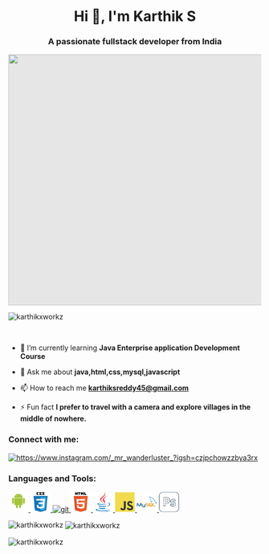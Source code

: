 
<h1 align="center">Hi 👋, I'm Karthik S</h1>
<h3 align="center">A passionate fullstack developer from India</h3>
<img style="display: block;-webkit-user-select: none;margin: auto;cursor: zoom-out;background-color: hsl(0, 0%, 90%);transition: background-color 300ms;" src="https://www.thetimes.co.uk/imageserver/image/%2Fmethode%2Ftimes%2Fprod%2Fweb%2Fbin%2Fa106c35e-ccf0-11ea-b702-e559f69f5512.jpg?crop=1397%2C931%2C64%2C865" width="2000" height="500">

<p align="left"> <img src="https://komarev.com/ghpvc/?username=karthikxworkz&label=Profile%20views&color=0e75b6&style=flat" alt="karthikxworkz" /> </p>

<p align="left"> <a href="https://twitter.com/" target="blank"><img src="https://img.shields.io/twitter/follow/?logo=twitter&style=for-the-badge" alt="" /></a> </p>

- 🌱 I’m currently learning **Java Enterprise application Development Course**

- 💬 Ask me about **java,html,css,mysql,javascript**

- 📫 How to reach me **karthiksreddy45@gmail.com**

- ⚡ Fun fact **I prefer to travel with a camera and explore villages in the middle of nowhere.**

<h3 align="left">Connect with me:</h3>
<p align="left">
<a href="https://instagram.com/https://www.instagram.com/_mr_wanderluster_?igsh=czjpchowzzbya3rx" target="blank"><img align="center" src="https://raw.githubusercontent.com/rahuldkjain/github-profile-readme-generator/master/src/images/icons/Social/instagram.svg" alt="https://www.instagram.com/_mr_wanderluster_?igsh=czjpchowzzbya3rx" height="30" width="40" /></a>
</p>

<h3 align="left">Languages and Tools:</h3>
<p align="left"> <a href="https://developer.android.com" target="_blank" rel="noreferrer"> <img src="https://raw.githubusercontent.com/devicons/devicon/master/icons/android/android-original-wordmark.svg" alt="android" width="40" height="40"/> </a> <a href="https://www.w3schools.com/css/" target="_blank" rel="noreferrer"> <img src="https://raw.githubusercontent.com/devicons/devicon/master/icons/css3/css3-original-wordmark.svg" alt="css3" width="40" height="40"/> </a> <a href="https://git-scm.com/" target="_blank" rel="noreferrer"> <img src="https://www.vectorlogo.zone/logos/git-scm/git-scm-icon.svg" alt="git" width="40" height="40"/> </a> <a href="https://www.w3.org/html/" target="_blank" rel="noreferrer"> <img src="https://raw.githubusercontent.com/devicons/devicon/master/icons/html5/html5-original-wordmark.svg" alt="html5" width="40" height="40"/> </a> <a href="https://www.java.com" target="_blank" rel="noreferrer"> <img src="https://raw.githubusercontent.com/devicons/devicon/master/icons/java/java-original.svg" alt="java" width="40" height="40"/> </a> <a href="https://developer.mozilla.org/en-US/docs/Web/JavaScript" target="_blank" rel="noreferrer"> <img src="https://raw.githubusercontent.com/devicons/devicon/master/icons/javascript/javascript-original.svg" alt="javascript" width="40" height="40"/> </a> <a href="https://www.mysql.com/" target="_blank" rel="noreferrer"> <img src="https://raw.githubusercontent.com/devicons/devicon/master/icons/mysql/mysql-original-wordmark.svg" alt="mysql" width="40" height="40"/> </a> <a href="https://www.photoshop.com/en" target="_blank" rel="noreferrer"> <img src="https://raw.githubusercontent.com/devicons/devicon/master/icons/photoshop/photoshop-line.svg" alt="photoshop" width="40" height="40"/> </a> </p>

<p><img align="left" src="https://github-readme-stats.vercel.app/api/top-langs?username=karthikxworkz&show_icons=true&locale=en&layout=compact" alt="karthikxworkz" /></p>

<p>&nbsp;<img align="center" src="https://github-readme-stats.vercel.app/api?username=karthikxworkz&show_icons=true&locale=en" alt="karthikxworkz" /></p>

<p><img align="center" src="https://github-readme-streak-stats.herokuapp.com/?user=karthikxworkz&" alt="karthikxworkz" /></p>
